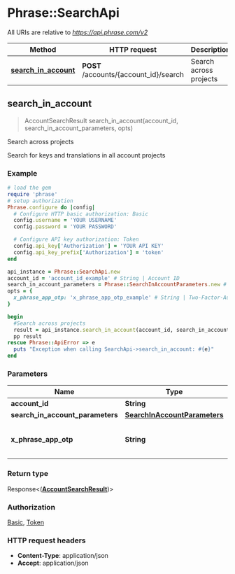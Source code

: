 # Phrase::SearchApi

All URIs are relative to *https://api.phrase.com/v2*

Method | HTTP request | Description
------------- | ------------- | -------------
[**search_in_account**](SearchApi.md#search_in_account) | **POST** /accounts/{account_id}/search | Search across projects



## search_in_account

> AccountSearchResult search_in_account(account_id, search_in_account_parameters, opts)

Search across projects

Search for keys and translations in all account projects

### Example

```ruby
# load the gem
require 'phrase'
# setup authorization
Phrase.configure do |config|
  # Configure HTTP basic authorization: Basic
  config.username = 'YOUR USERNAME'
  config.password = 'YOUR PASSWORD'

  # Configure API key authorization: Token
  config.api_key['Authorization'] = 'YOUR API KEY'
  config.api_key_prefix['Authorization'] = 'token'
end

api_instance = Phrase::SearchApi.new
account_id = 'account_id_example' # String | Account ID
search_in_account_parameters = Phrase::SearchInAccountParameters.new # SearchInAccountParameters | 
opts = {
  x_phrase_app_otp: 'x_phrase_app_otp_example' # String | Two-Factor-Authentication token (optional)
}

begin
  #Search across projects
  result = api_instance.search_in_account(account_id, search_in_account_parameters, opts)
  pp result
rescue Phrase::ApiError => e
  puts "Exception when calling SearchApi->search_in_account: #{e}"
end
```

### Parameters


Name | Type | Description  | Notes
------------- | ------------- | ------------- | -------------
 **account_id** | **String**| Account ID | 
 **search_in_account_parameters** | [**SearchInAccountParameters**](SearchInAccountParameters.md)|  | 
 **x_phrase_app_otp** | **String**| Two-Factor-Authentication token (optional) | [optional] 

### Return type

Response<([**AccountSearchResult**](AccountSearchResult.md))>

### Authorization

[Basic](../README.md#Basic), [Token](../README.md#Token)

### HTTP request headers

- **Content-Type**: application/json
- **Accept**: application/json


